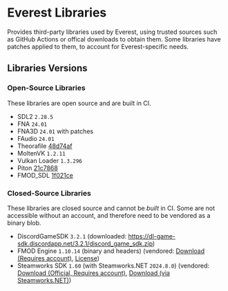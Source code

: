 # Everest Libraries

Provides third-party libraries used by Everest, using trusted sources such as GitHub Actions or offical downloads to obtain them.
Some libraries have patches applied to them, to account for Everest-specific needs.

## Libraries Versions

### Open-Source Libraries
These libraries are open source and are built in CI.

- SDL2 `2.28.5`
- FNA `24.01`
- FNA3D `24.01` with patches
- FAudio `24.01`
- Theorafile [48d74af](https://github.com/FNA-XNA/Theorafile/tree/48d74afcbf838fe95ca56cec142efae07bb56f65)
- MoltenVK `1.2.11`
- Vulkan Loader `1.3.296`
- Piton [21c7868](https://github.com/Popax21/Piton/tree/21c7868d06007f0c5e7d9030a0109fe892df1bf3)
- FMOD_SDL [1f021ce](https://github.com/flibitijibibo/FMOD_SDL/tree/1f021ceb6cc13e3fe93e53e0f87d2673b24e54b7)

### Closed-Source Libraries
These libraries are closed source and cannot be _built_ in CI.
Some are not accessible without an account, and therefore need to be vendored as a binary blob.

- DiscordGameSDK `3.2.1` (downloaded: https://dl-game-sdk.discordapp.net/3.2.1/discord_game_sdk.zip)
- FMOD Engine `1.10.14` (binary and headers) (vendored: [Download (Requires account)](https://www.fmod.com/download#fmodengine), [License](https://github.com/EverestAPI/Everest-libs/blob/main/binaries/fmod/EULA-FMOD.txt))
- Steamworks SDK `1.60` (with Steamworks.NET `2024.8.0`) (vendored: [Download (Official, Requires account)](https://partner.steamgames.com/downloads/list), [Download (via Steamworks.NET)](https://github.com/rlabrecque/Steamworks.NET/releases/tag/2024.8.0))

